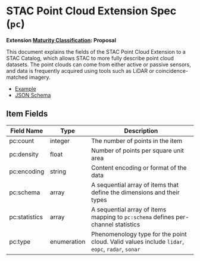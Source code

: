 # STAC Point Cloud Extension Spec (`pc`)

**Extension [Maturity Classification](../README.md#extension-maturity): Proposal**

This document explains the fields of the STAC Point Cloud Extension to a STAC Catalog,
which allows STAC to more fully describe point cloud datasets. The point clouds can
come from either active or passive sensors, and data is frequently acquired using
tools such as LiDAR or coincidence-matched imagery.

- [Example](example-alaska.json)
- [JSON Schema](schema.json)

## Item Fields

| Field Name       | Type                 | Description                                                                                                                                                                                                                                  |
| ---------------- | -------------------- | -------------------------------------------------------------------------------------------------------------------------------------------------------------------------------------------------------------------------------------------- |
| pc:count | integer | The number of points in the item
| pc:density| float | Number of points per square unit area
| pc:encoding| string | Content encoding or format of the data
| pc:schema| array | A sequential array of items that define the dimensions and their types
| pc:statistics| array | A sequential array of items mapping to `pc:schema` defines per-channel statistics
| pc:type| enumeration | Phenomenology type for the point cloud. Valid values include `lidar`, `eopc`, `radar`, `sonar`




